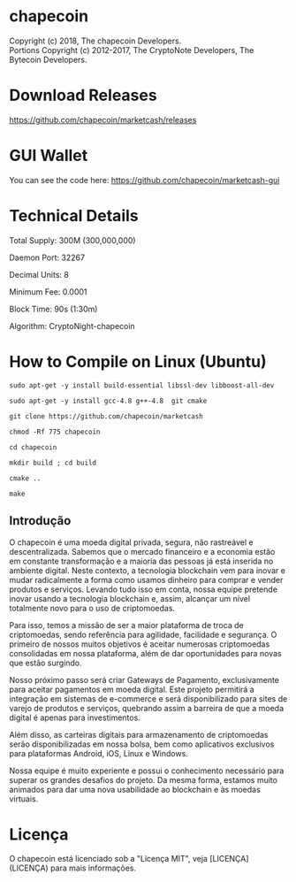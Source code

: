 # chapecoin

Copyright (c) 2018, The chapecoin Developers.   
Portions Copyright (c) 2012-2017, The CryptoNote Developers, The Bytecoin Developers.

# Download Releases
https://github.com/chapecoin/marketcash/releases

# GUI Wallet
You can see the code here: https://github.com/chapecoin/marketcash-gui

# Technical Details
Total Supply: 300M (300,000,000)

Daemon Port: 32267

Decimal Units: 8

Minimum Fee: 0.0001

Block Time: 90s (1:30m)

Algorithm: CryptoNight-chapecoin

# How to Compile on Linux (Ubuntu)

```sudo apt-get -y install build-essential libssl-dev libboost-all-dev```

```sudo apt-get -y install gcc-4.8 g++-4.8  git cmake```

```git clone https://github.com/chapecoin/marketcash```

```chmod -Rf 775 chapecoin```

```cd chapecoin```

```mkdir build ; cd build```

```cmake ..```

```make```




## Introdução

O chapecoin é uma moeda digital privada, segura, não rastreável e descentralizada. Sabemos que o mercado financeiro e a economia estão em constante transformação e a maioria das pessoas já está inserida no ambiente digital. Neste contexto, a tecnologia blockchain vem para inovar e mudar radicalmente a forma como usamos dinheiro para comprar e vender produtos e serviços. Levando tudo isso em conta, nossa equipe pretende inovar usando a tecnologia blockchain e, assim, alcançar um nível totalmente novo para o uso de criptomoedas.

Para isso, temos a missão de ser a maior plataforma de troca de criptomoedas, sendo referência para agilidade, facilidade e segurança. O primeiro de nossos muitos objetivos é aceitar numerosas criptomoedas consolidadas em nossa plataforma, além de dar oportunidades para novas que estão surgindo.

Nosso próximo passo será criar Gateways de Pagamento, exclusivamente para aceitar pagamentos em moeda digital. Este projeto permitirá a integração em sistemas de e-commerce e será disponibilizado para sites de varejo de produtos e serviços, quebrando assim a barreira de que a moeda digital é apenas para investimentos.

Além disso, as carteiras digitais para armazenamento de criptomoedas serão disponibilizadas em nossa bolsa, bem como aplicativos exclusivos para plataformas Android, iOS, Linux e Windows.

Nossa equipe é muito experiente e possui o conhecimento necessário para superar os grandes desafios do projeto. Da mesma forma, estamos muito animados para dar uma nova usabilidade ao blockchain e às moedas virtuais.


# Licença

O chapecoin está licenciado sob a "Licença MIT", veja [LICENÇA] (LICENÇA) para mais informações.
